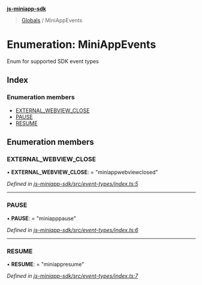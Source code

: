**[js-miniapp-sdk](../README.md)**

> [Globals](../README.md) / MiniAppEvents

# Enumeration: MiniAppEvents

Enum for supported SDK event types

## Index

### Enumeration members

* [EXTERNAL\_WEBVIEW\_CLOSE](miniappevents.md#external_webview_close)
* [PAUSE](miniappevents.md#pause)
* [RESUME](miniappevents.md#resume)

## Enumeration members

### EXTERNAL\_WEBVIEW\_CLOSE

•  **EXTERNAL\_WEBVIEW\_CLOSE**:  = "miniappwebviewclosed"

*Defined in [js-miniapp-sdk/src/event-types/index.ts:5](https://github.com/rakutentech/js-miniapp/blob/68a59c0/js-miniapp-sdk/src/event-types/index.ts#L5)*

___

### PAUSE

•  **PAUSE**:  = "miniapppause"

*Defined in [js-miniapp-sdk/src/event-types/index.ts:6](https://github.com/rakutentech/js-miniapp/blob/68a59c0/js-miniapp-sdk/src/event-types/index.ts#L6)*

___

### RESUME

•  **RESUME**:  = "miniappresume"

*Defined in [js-miniapp-sdk/src/event-types/index.ts:7](https://github.com/rakutentech/js-miniapp/blob/68a59c0/js-miniapp-sdk/src/event-types/index.ts#L7)*
